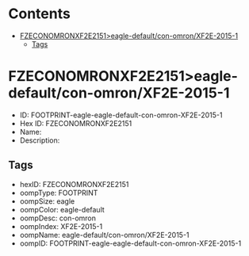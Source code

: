 



Contents
========

* [FZECONOMRONXF2E2151>eagle-default/con-omron/XF2E-2015-1](#fzeconomronxf2e2151eagle-defaultcon-omronxf2e-2015-1)
	* [Tags](#tags)

# FZECONOMRONXF2E2151>eagle-default/con-omron/XF2E-2015-1

- ID: FOOTPRINT-eagle-eagle-default-con-omron-XF2E-2015-1
- Hex ID: FZECONOMRONXF2E2151
- Name: 
- Description: 

## Tags

- hexID: FZECONOMRONXF2E2151
- oompType: FOOTPRINT
- oompSize: eagle
- oompColor: eagle-default
- oompDesc: con-omron
- oompIndex: XF2E-2015-1
- oompName: eagle-default/con-omron/XF2E-2015-1
- oompID: FOOTPRINT-eagle-eagle-default-con-omron-XF2E-2015-1
